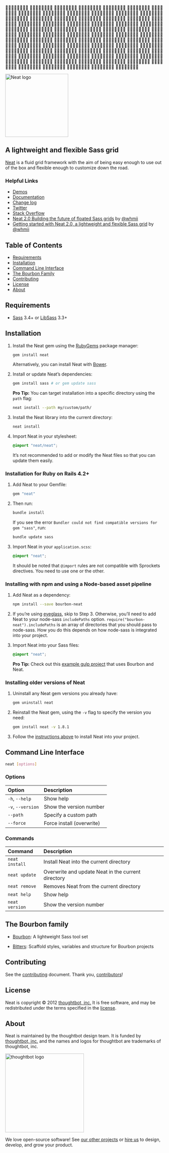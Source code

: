 🦄🦄🦄🦄🦄🦄🦄🦄
🦄🦄🦄🦄🦄🦄🦄🦄
🦄🦄🦄🦄🦄🦄🦄🦄
🦄🦄🦄🦄🦄🦄🦄🦄
🦄🦄🦄🦄🦄🦄🦄🦄
🦄🦄🦄🦄🦄🦄🦄🦄
🦄🦄🦄🦄🦄🦄🦄🦄
🦄🦄🦄🦄🦄🦄🦄🦄
🦄🦄🦄🦄🦄🦄🦄🦄
🦄🦄🦄🦄🦄🦄🦄🦄
🦄🦄🦄🦄🦄🦄🦄🦄
🦄🦄🦄🦄🦄🦄🦄🦄
🦄🦄🦄🦄🦄🦄🦄🦄
🦄🦄🦄🦄🦄🦄🦄🦄
🦄🦄🦄🦄🦄🦄🦄🦄
🦄🦄🦄🦄🦄🦄🦄🦄
🦄🦄🦄🦄🦄🦄🦄🦄
🦄🦄🦄🦄🦄🦄🦄🦄
🦄🦄🦄🦄🦄🦄🦄🦄
🦄🦄🦄🦄🦄🦄🦄🦄
🦄🦄🦄🦄🦄🦄🦄🦄
🦄🦄🦄🦄🦄🦄🦄🦄
🦄🦄🦄🦄🦄🦄🦄🦄
🦄🦄🦄🦄🦄🦄🦄🦄
🦄🦄🦄🦄🦄🦄🦄🦄
🦄🦄🦄🦄🦄🦄🦄🦄
🦄🦄🦄🦄🦄🦄🦄🦄
🦄🦄🦄🦄🦄🦄🦄🦄
🦄🦄🦄🦄🦄🦄🦄🦄
🦄🦄🦄🦄🦄🦄🦄🦄
🦄🦄🦄🦄🦄🦄🦄🦄
🦄🦄🦄🦄🦄🦄🦄🦄
🦄🦄🦄🦄🦄🦄🦄🦄
🦄🦄🦄🦄🦄🦄🦄🦄
🦄🦄🦄🦄🦄🦄🦄🦄
🦄🦄🦄🦄🦄🦄🦄🦄
🦄🦄🦄🦄🦄🦄🦄🦄
🦄🦄🦄🦄🦄🦄🦄🦄
🦄🦄🦄🦄🦄🦄🦄🦄
🦄🦄🦄🦄🦄🦄🦄🦄
🦄🦄🦄🦄🦄🦄🦄🦄
🦄🦄🦄🦄🦄🦄🦄🦄
🦄🦄🦄🦄🦄🦄🦄🦄
🦄🦄🦄🦄🦄🦄🦄🦄
🦄🦄🦄🦄🦄🦄🦄🦄
🦄🦄🦄🦄🦄🦄🦄🦄
🦄🦄🦄🦄🦄🦄🦄🦄
🦄🦄🦄🦄🦄🦄🦄🦄
🦄🦄🦄🦄🦄🦄🦄🦄
🦄🦄🦄🦄🦄🦄🦄🦄
🦄🦄🦄🦄🦄🦄🦄🦄
🦄🦄🦄🦄🦄🦄🦄🦄
🦄🦄🦄🦄🦄🦄🦄🦄
🦄🦄🦄🦄🦄🦄🦄🦄
🦄🦄🦄🦄🦄🦄🦄🦄
🦄🦄🦄🦄🦄🦄🦄🦄
🦄🦄🦄🦄🦄🦄🦄🦄
🦄🦄🦄🦄🦄🦄🦄🦄
🦄🦄🦄🦄🦄🦄🦄🦄
🦄🦄🦄🦄🦄🦄🦄🦄
🦄🦄🦄🦄🦄🦄🦄🦄
🦄🦄🦄🦄🦄🦄🦄🦄
🦄🦄🦄🦄🦄🦄🦄🦄
🦄🦄🦄🦄🦄🦄🦄🦄
🦄🦄🦄🦄🦄🦄🦄🦄
🦄🦄🦄🦄🦄🦄🦄🦄
🦄🦄🦄🦄🦄🦄🦄🦄
🦄🦄🦄🦄🦄🦄🦄🦄
🦄🦄🦄🦄🦄🦄🦄🦄
🦄🦄🦄🦄🦄🦄🦄🦄
🦄🦄🦄🦄🦄🦄🦄🦄
🦄🦄🦄🦄🦄🦄🦄🦄
🦄🦄🦄🦄🦄🦄🦄🦄
🦄🦄🦄🦄🦄🦄🦄🦄
🦄🦄🦄🦄🦄🦄🦄🦄
🦄🦄🦄🦄🦄🦄🦄🦄
🦄🦄🦄🦄🦄🦄🦄🦄

[<img src="http://images.thoughtbot.com/bourbon/neat-logo-v2.svg" width="200" alt="Neat logo">][Neat]

## A lightweight and flexible Sass grid

[Neat] is a fluid grid framework with the aim of being easy enough to
use out of the box and flexible enough to customize down the road.

  [Neat]: https://neat.bourbon.io/

### Helpful Links

- [Demos](https://neat.bourbon.io/examples/)
- [Documentation](https://neat.bourbon.io/docs/latest/)
- [Change log](CHANGELOG.md)
- [Twitter](https://twitter.com/bourbonsass)
- [Stack Overflow](https://stackoverflow.com/questions/tagged/neat)
- [Neat 2.0 Building the future of floated Sass grids](https://robots.thoughtbot.com/building-the-future-of-floated-css-grids) by [@whmii](http://social.mcmahan.me)
- [Getting started with Neat 2.0, a lightweight and flexible Sass grid](https://robots.thoughtbot.com/the-release-of-neat-2-0-a-lightweight-and-flexible-sass-grid) by [@whmii](http://social.mcmahan.me)

## Table of Contents

- [Requirements](#requirements)
- [Installation](#installation)
- [Command Line Interface](#command-line-interface)
- [The Bourbon Family](#the-bourbon-family)
- [Contributing](#contributing)
- [License](#license)
- [About](#about)

## Requirements

- [Sass] 3.4+ or [LibSass] 3.3+

  [Sass]: https://github.com/sass/sass
  [LibSass]: https://github.com/sass/libsass

## Installation

1. Install the Neat gem using the [RubyGems] package manager:

   ```bash
   gem install neat
   ```

    Alternatively, you can install Neat with [Bower].

1. Install or update Neat’s dependencies:

   ```bash
   gem install sass # or gem update sass
   ```

   **Pro Tip:** You can target installation into a specific directory using the
   `path` flag:

   ```bash
   neat install --path my/custom/path/
   ```

1. Install the Neat library into the current directory:

   ```bash
   neat install
   ```

1. Import Neat in your stylesheet:

   ```scss
   @import "neat/neat";
   ```

   It’s not recommended to add or modify the Neat files so that you can update
   them easily.

[RubyGems]: https://rubygems.org
[Bower]: http://bower.io

### Installation for Ruby on Rails 4.2+

1. Add Neat to your Gemfile:

   ```ruby
   gem "neat"
   ```

1. Then run:

   ```bash
   bundle install
   ```

   If you see the error `Bundler could not find compatible versions for gem
   "sass"`, run:

   ```bash
   bundle update sass
   ```

1. Import Neat in your `application.scss`:

   ```scss
   @import "neat";
   ```

   It should be noted that `@import` rules are not compatible with Sprockets
   directives. You need to use one or the other.

### Installing with npm and using a Node-based asset pipeline

1. Add Neat as a dependency:

   ```bash
   npm install --save bourbon-neat
   ```

1. If you’re using [eyeglass], skip to Step 3. Otherwise, you’ll need to add
   Neat to your node-sass `includePaths` option.
   `require("bourbon-neat").includePaths` is an array of directories that you
   should pass to node-sass. How you do this depends on how node-sass is
   integrated into your project.

1. Import Neat into your Sass files:

   ```scss
   @import "neat";
   ```

    **Pro Tip:** Check out this [example gulp project][gulp-example] that
    uses Bourbon and Neat.

[gulp-example]: https://github.com/thoughtbot/gulp-bourbon-neat-example
[eyeglass]: http://eyeglass.rocks

### Installing older versions of Neat

1. Uninstall any Neat gem versions you already have:

   ```bash
   gem uninstall neat
   ```

1. Reinstall the Neat gem, using the `-v` flag to specify the version you need:

   ```bash
   gem install neat -v 1.8.1
   ```

1. Follow the [instructions above](#installation) to install Neat into your
   project.

## Command Line Interface

```bash
neat [options]
```

### Options

| Option            | Description               |
| :---------------- | :------------------------ |
| `-h`, `--help`    | Show help                 |
| `-v`, `--version` | Show the version number   |
| `--path`          | Specify a custom path     |
| `--force`         | Force install (overwrite) |

### Commands

| Command        | Description                                        |
| :------------- | :------------------------------------------------- |
| `neat install` | Install Neat into the current directory            |
| `neat update`  | Overwrite and update Neat in the current directory |
| `neat remove`  | Removes Neat from the current directory            |
| `neat help`    | Show help                                          |
| `neat version` | Show the version number                            |

## The Bourbon family

- [Bourbon]: A lightweight Sass tool set
- [Bitters]: Scaffold styles, variables and structure for Bourbon projects

  [Bourbon]: https://github.com/thoughtbot/bourbon
  [Bitters]: https://github.com/thoughtbot/bitters

## Contributing

See the [contributing] document. Thank you, [contributors]!

  [contributing]: CONTRIBUTING.md
  [contributors]: https://github.com/thoughtbot/neat/graphs/contributors

## License

Neat is copyright © 2012 [thoughtbot, inc.][thoughtbot] It is free software, and
may be redistributed under the terms specified in the [license].

  [license]: LICENSE.md

## About

Neat is maintained by the thoughtbot design team. It is funded by
[thoughtbot, inc.][thoughtbot] and the names and logos for thoughtbot are
trademarks of thoughtbot, inc.

[<img src="http://presskit.thoughtbot.com/images/signature.svg" width="250" alt="thoughtbot logo">][thoughtbot]

We love open-source software! See [our other projects][community] or
[hire us][hire] to design, develop, and grow your product.

  [thoughtbot]: https://thoughtbot.com?utm_source=github
  [community]: https://thoughtbot.com/community?utm_source=github
  [hire]: https://thoughtbot.com/hire-us?utm_source=github
